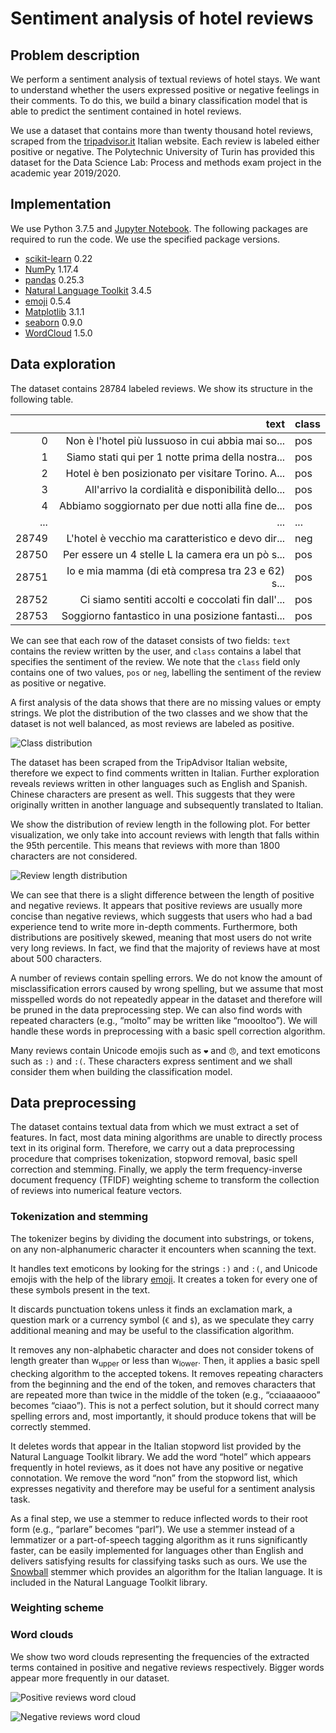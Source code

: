 # Sentiment analysis of hotel reviews

## Problem description
We perform a sentiment analysis of textual reviews of hotel stays. We want to understand whether the users expressed positive or negative feelings in their comments. To do this, we build a binary classification model that is able to predict the sentiment contained in hotel reviews.

We use a dataset that contains more than twenty thousand hotel reviews, scraped from the [tripadvisor.it](https://www.tripadvisor.it/) Italian website. Each review is labeled either positive or negative. The Polytechnic University of Turin has provided this dataset for the Data Science Lab: Process and methods exam project in the academic year 2019/2020.

## Implementation
We use Python 3.7.5 and [Jupyter Notebook](https://jupyter.org/). The following packages are required to run the code. We use the specified package versions.
- [scikit-learn](https://scikit-learn.org/) 0.22
- [NumPy](https://numpy.org/) 1.17.4
- [pandas](https://pandas.pydata.org/) 0.25.3
- [Natural Language Toolkit](https://www.nltk.org/) 3.4.5
- [emoji](https://github.com/carpedm20/emoji) 0.5.4
- [Matplotlib](https://matplotlib.org/) 3.1.1
- [seaborn](https://seaborn.pydata.org/) 0.9.0
- [WordCloud](https://github.com/amueller/word_cloud) 1.5.0

## Data exploration
The dataset contains 28784 labeled reviews. We show its structure in the following table.

|       |                                              text | class |
|------:|--------------------------------------------------:|-------|
|     0 | Non è l'hotel più lussuoso in cui abbia mai so... | pos   |
|     1 | Siamo stati qui per 1 notte prima della nostra... | pos   |
|     2 | Hotel è ben posizionato per visitare Torino. A... | pos   |
|     3 | All'arrivo la cordialità e disponibilità dello... | pos   |
|     4 | Abbiamo soggiornato per due notti alla fine de... | pos   |
|   ... |                                               ... | ...   |
| 28749 | L'hotel è vecchio ma caratteristico e devo dir... | neg   |
| 28750 | Per essere un 4 stelle L la camera era un pò s... | pos   |
| 28751 | Io e mia mamma (di età compresa tra 23 e 62) s... | pos   |
| 28752 | Ci siamo sentiti accolti e coccolati fin dall'... | pos   |
| 28753 | Soggiorno fantastico in una posizione fantasti... | pos   |

We can see that each row of the dataset consists of two fields: `text` contains the review written by the user, and `class` contains a label that specifies the sentiment of the review. We note that the `class` field only contains one of two values, `pos` or `neg`, labelling the sentiment of the review as positive or negative.

A first analysis of the data shows that there are no missing values or empty strings. We plot the distribution of the two classes and we show that the dataset is not well balanced, as most reviews are labeled as positive.

![Class distribution](visual/class_distribution.png)

The dataset has been scraped from the TripAdvisor Italian website, therefore we expect to find comments written in Italian. Further exploration reveals reviews written in other languages such as English and Spanish. Chinese characters are present as well. This suggests that they were originally written in another language and subsequently translated to Italian.

We show the distribution of review length in the following plot. For better visualization, we only take into account reviews with length that falls within the 95th percentile. This means that reviews with more than 1800 characters are not considered.

![Review length distribution](visual/review_length_distribution.png)

We can see that there is a slight difference between the length of positive and negative reviews. It appears that positive reviews are usually more concise than negative reviews, which suggests that users who had a bad experience tend to write more in-depth comments. Furthermore, both distributions are positively skewed, meaning that most users do not write very long reviews. In fact, we find that the majority of reviews have at most about 500 characters.

A number of reviews contain spelling errors. We do not know the amount of misclassification errors caused by wrong spelling, but we assume that most misspelled words do not repeatedly appear in the dataset and therefore will be pruned in the data preprocessing step. We can also find words with repeated characters (e.g., “molto” may be written like “moooltoo”). We will handle these words in preprocessing with a basic spell correction algorithm.

Many reviews contain Unicode emojis such as `❤️` and `😠`, and text emoticons such as `:)` and `:(`. These characters express sentiment and we shall consider them when building the classification model.

## Data preprocessing
The dataset contains textual data from which we must extract a set of features. In fact, most data mining algorithms are unable to directly process text in its original form. Therefore, we carry out a data preprocessing procedure that comprises tokenization, stopword removal, basic spell correction and stemming. Finally, we apply the term frequency-inverse document frequency (TFIDF) weighting scheme to transform the collection of reviews into numerical feature vectors.

### Tokenization and stemming
The tokenizer begins by dividing the document into substrings, or tokens, on any non-alphanumeric character it encounters when scanning the text.

It handles text emoticons by looking for the strings `:)` and `:(`, and Unicode emojis with the help of the library [emoji](https://github.com/carpedm20/emoji). It creates a token for every one of these symbols present in the text.

It discards punctuation tokens unless it finds an exclamation mark, a question mark or a currency symbol (`€` and `$`), as we speculate they carry additional meaning and may be useful to the classification algorithm.

It removes any non-alphabetic character and does not consider tokens of length greater than w<sub>upper</sub> or less than w<sub>lower</sub>. Then, it applies a basic spell checking algorithm to the accepted tokens. It removes repeating characters from the beginning and the end of the token, and removes characters that are repeated more than twice in the middle of the token (e.g., “cciaaaaooo” becomes “ciaao”). This is not a perfect solution, but it should correct many spelling errors and, most importantly, it should produce tokens that will be correctly stemmed.

It deletes words that appear in the Italian stopword list provided by the Natural Language Toolkit library. We add the word “hotel” which appears frequently in hotel reviews, as it does not have any positive or negative connotation. We remove the word “non” from the stopword list, which expresses negativity and therefore may be useful for a sentiment analysis task.

As a final step, we use a stemmer to reduce inflected words to their root form (e.g., “parlare” becomes “parl”). We use a stemmer instead of a lemmatizer or a part-of-speech tagging algorithm as it runs significantly faster, can be easily implemented for languages other than English and delivers satisfying results for classifying tasks such as ours. We use the [Snowball](https://snowballstem.org/) stemmer which provides an algorithm for the Italian language. It is included in the Natural Language Toolkit library.

### Weighting scheme

### Word clouds
We show two word clouds representing the frequencies of the extracted terms contained in positive and negative reviews respectively. Bigger words appear more frequently in our dataset.

![Positive reviews word cloud](visual/wordcloud_positive.png)

![Negative reviews word cloud](visual/wordcloud_negative.png)
